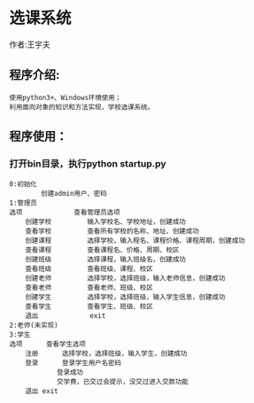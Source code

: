 选课系统   
==
作者:王宇夫     

## 程序介绍:  
    使用python3+、Windows环境使用；   
	利用面向对象的知识和方法实现，学校选课系统。    
	
## 程序使用：
### 打开bin目录，执行python startup.py       
    0:初始化    
			创建admin用户、密码    
    1:管理员     
	选项   	       查看管理员选项     
        创建学校         输入学校名、学校地址，创建成功      
        查看学校         查看所有学校的名称、地址、创建成功       
        创建课程         选择学校，输入程名、课程价格、课程周期，创建成功    
        查看课程 	     查看课程名、价格、周期、校区    
        创建班级         选择课程，输入班级名，创建成功    
        查看班级         查看班级、课程、校区     
        创建老师         选择学校，选择班级，输入老师信息，创建成功     
        查看老师         查看老师、班级、校区
        创建学生         选择学校，选择班级，输入学生信息，创建成功    
        查看学生         查看学生、班级、校区
        退出   	       exit
    2:老师(未实现)                                                                                       
    3:学生
	选项		查看学生选项
        注册		选择学校，选择班级，输入学生，创建成功   
        登录		登录学生用户名密码
				登录成功
				交学费，已交过会提示，没交过进入交款功能
        退出 exit
